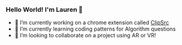 ###  Hello World! I'm Lauren 🌹 

<!--
**lmhale/lmhale** is a ✨ _special_ ✨ repository because its `README.md` (this file) appears on your GitHub profile.

Here are some ideas to get you started:

- 🔭 I’m currently working on ...
- 🌱 I’m currently learning ...
- 👯 I’m looking to collaborate on ...
- 🤔 I’m looking for help with ...
- 💬 Ask me about ...
- 📫 How to reach me: ...
- 😄 Pronouns: ...
- ⚡ Fun fact: ...
-->

- 🔭 I’m currently working on a chrome extension called [ClipSrc](https://github.com/lmhale/ClipSrc)
- 🌱 I’m currently learning coding patterns for Algorithm questions
- 👯 I’m looking to collaborate on a project using AR or VR!
